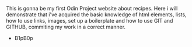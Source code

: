 This is gonna be my first Odin Project website about recipes.
Here i will demonstrate that i've acquired the basic knowledge of html elements, lists, how to use links, images, set up a boilerplate and how to use GIT and GITHUB, commiting my work in a correct manner.

- B1pB0p